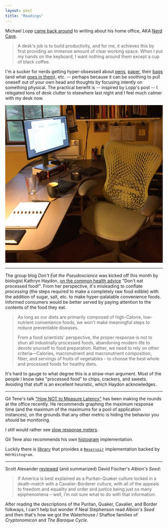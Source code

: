 ```yaml
---
layout: post
title: "Readings"
---
```


Michael Lopp [came back around](http://randsinrepose.com/archives/the-cave-essentials/) to writing about his home office, AKA [Nerd Cave](http://randsinrepose.com/archives/a-nerd-in-a-cave/).

> A desk's job is to build productivity, and for me, it achieves this by first providing an immense amount of clear working space. When I put my hands on the keyboard, I want nothing around them except a cup of black coffee.

I'm a sucker for nerds getting hyper-obsessed about [pens](http://www.penaddict.com), [paper](http://www.thecramped.com), their [bags](https://brooksreview.net/2014/03/founders-briefcase/) (and what [goes in them](http://everydaycarry.com)), etc. -- perhaps because it can be soothing to pull oneself out of your own head and thoughts by focusing intently on something physical. The practical benefit is -- inspired by Lopp's post -- I relegated tons of desk clutter to elsewhere last night and I feel much calmer with my desk now.

![](/img/2016/05/office.jpg)

---

The group blog _Don't Eat the Pseudoscience_ was kicked off this month by biologist Kathryn Haydon, [on the common health advice][pseudo] "Don't eat processed food!". From her perspective, it's misleading to conflate _processing_ (the steps required to make a completely raw food edible) with the addition of sugar, salt, etc. to make hyper-palatable convenience foods. Informed consumers would be better served by paying attention to the contents of the food they eat.

> As long as our diets are primarily composed of high-Calorie, low-nutrient convenience foods, we won't make meaningful steps to reduce preventable diseases.
>
> From a food scientists' perspective, the proper response is not to shun all industrially processed foods, abandoning modern life to devote yourself to food preparation. Rather, we need to rely on other criteria—Calories, macronutrient and macronutrient composition, fiber, and servings of fruits of vegetables - to choose the best whole and processed foods for healthy diets.


It's hard to gauge to what degree this is a straw-man argument. Most of the people I know take "processed food" to chips, crackers, and sweets. Avoiding that stuff is an excellent heuristic, which Haydon acknowledges.

[pseudo]: https://donteatpseudo.wordpress.com/2016/05/05/understanding-processed-food/

---

Gil Tene's talk ["How NOT to Measure Latency"][latency] has been making the rounds at the office recently. He recommends graphing the maximum response time (and the maximum of the maximums for a pool of application instances), on the grounds that any other metric is hiding the behavior you _should_ be monitoring. 

I still would rather see [slow response meters][meters].

Gil Tene also recommends his own [histogram][hdr-hist] implementation.

Luckily there is [library][dropwizard-hdr] that provides a [`Reservoir`][reservoir] implementation backed by `HdrHistogram`.



[latency]: http://www.infoq.com/presentations/latency-response-time
[meters]: /2016/03/06/implementing-a-slow-response-meter-with-dropwizard/
[hdr-hist]: http://hdrhistogram.org
[dropwizard-hdr]: https://bitbucket.org/marshallpierce/hdrhistogram-metrics-reservoir
[reservoir]: http://metrics.dropwizard.io/3.1.0/manual/core/#histograms
[decaying-reservoir]: http://taint.org/2014/01/16/145944a.html

---

Scott Alexander [reviewed][albion] (and summarized) David Fischer's _Albion's Seed_:

> If America is best explained as a Puritan-Quaker culture locked in a death-match with a Cavalier-Borderer culture, with all of the appeals to freedom and equality and order and justice being just so many epiphenomena – well, I’m not sure what to do with that information.

After reading the descriptions of the Puritan, Quaker, Cavalier, and Border folkways, I can't help but wonder if Neal Stephenson read _Albion's Seed_ and then that's how we got the Waterhouse / Shaftoe families of _Cryptonomicon_ and _The Baroque Cycle_.

[albion]: http://slatestarcodex.com/2016/04/27/book-review-albions-seed/
